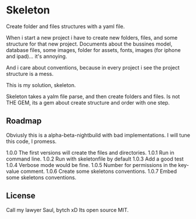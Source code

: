 # Skeleton

Create folder and files structures with a yaml file.

When i start a new project i have to create new folders, files, and some structure for that new project. Documents about the bussines model, database files, some images, folder for assets, fonts, images (for iphone and ipad)... it's annoying.

And i care about conventions, because in every project i see the project structure is a mess.

This is my solution, skeleton.

Skeleton takes a yalm file parse, and then create folders and files. Is not THE GEM, its a gem about create structure and order with one step.

## Roadmap

Obviusly this is a alpha-beta-nightbuild with bad implementations. I will tune this code, I promess.

1.0.0 The first versions will create the files and directories.
1.0.1 Run in command line.
1.0.2 Run with skeletonfile by default
1.0.3 Add a good test
1.0.4 Verbose mode would be fine.
1.0.5 Number for permissions in the key-value comment.
1.0.6 Create some skeletons conventions.
1.0.7 Embed some skeletons conventions.

## License

Call my lawyer Saul, bytch xD
Its open source MIT.
